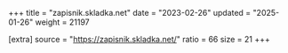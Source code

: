 +++
title = "zapisnik.skladka.net"
date = "2023-02-26"
updated = "2025-01-26"
weight = 21197

[extra]
source = "https://zapisnik.skladka.net/"
ratio = 66
size = 21
+++
